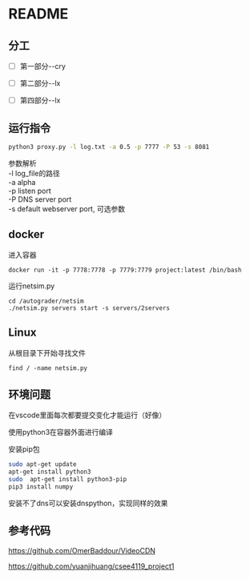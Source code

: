 
# README

## 分工
- [ ] 第一部分--cry
- [ ] 第二部分--lx
- [ ] 第四部分--lx


## 运行指令

```sh
python3 proxy.py -l log.txt -a 0.5 -p 7777 -P 53 -s 8081
```
参数解析  
-l log_file的路径  
-a alpha  
-p listen port  
-P DNS server port  
-s default webserver port, 可选参数  

## docker

进入容器

```
docker run -it -p 7778:7778 -p 7779:7779 project:latest /bin/bash
```



运行netsim.py

```
cd /autograder/netsim
./netsim.py servers start -s servers/2servers
```

## Linux

从根目录下开始寻找文件

```
find / -name netsim.py
```

## 环境问题

在vscode里面每次都要提交变化才能运行（好像）

使用python3在容器外面进行编译  



安装pip包
```sh
sudo apt-get update
apt-get install python3
sudo  apt-get install python3-pip
pip3 install numpy
```

安装不了dns可以安装dnspython，实现同样的效果

## 参考代码

https://github.com/OmerBaddour/VideoCDN

https://github.com/yuanjihuang/csee4119_project1
